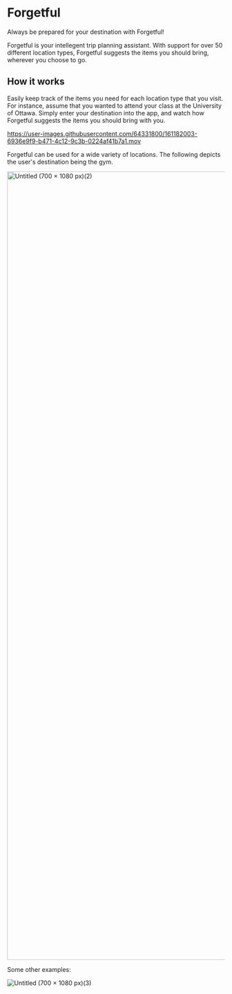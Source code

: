 # Forgetful
Always be prepared for your destination with Forgetful! 

Forgetful is your intellegent trip planning assistant. With support for over 50 different location types, Forgetful suggests the items you should bring, wherever you choose to go. 

## How it works
Easily keep track of the items you need for each location type that you visit. For instance, assume that you wanted to attend your class at the University of Ottawa. Simply enter your destination into the app, and watch how Forgetful suggests the items you should bring with you.

https://user-images.githubusercontent.com/64331800/161182003-6936e9f9-b471-4c12-9c3b-0224af41b7a1.mov

Forgetful can be used for a wide variety of locations. The following depicts the user's destination being the gym.

<img width="1826" alt="Untitled (700 × 1080 px)(2)" src="https://user-images.githubusercontent.com/64331800/161182852-e6659520-6516-41ee-8104-6735a318a47d.png">

Some other examples:

![Untitled (700 × 1080 px)(3)](https://user-images.githubusercontent.com/64331800/161183275-f8f2a6e9-9d86-4658-b31e-6a6eaafaacb4.png)
